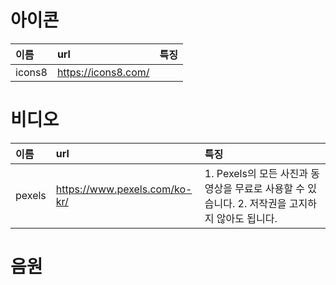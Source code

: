 

# 아이콘

|이름|url|특징|
|:--|:--|:--|
|icons8|https://icons8.com/||


# 비디오

|이름|url|특징|
|:--|:--|:--|
|pexels|https://www.pexels.com/ko-kr/|1. Pexels의 모든 사진과 동영상을 무료로 사용할 수 있습니다. 2. 저작권을 고지하지 않아도 됩니다.|

# 음원

<!--stackedit_data:
eyJoaXN0b3J5IjpbNDQ1NjA2ODUyLC0xNDU3MzA3MjA1LC05Mj
ExODIxNzUsMTE5MDAzNDU1MV19
-->